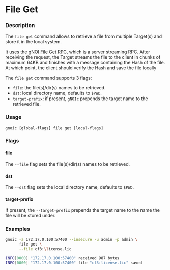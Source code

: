 # File Get

### Description

The `file get` command allows to retrieve a file from multiple Target(s) and store it in the local system.

It uses the [gNOI File Get RPC](https://github.com/openconfig/gnoi/blob/master/file/file.proto#L34), which is a server streaming RPC. After receiving the request, the Target streams the file to the client in chunks of maximum 64KB and finishes with a message containing the Hash of the file.
At which point, the client should verify the Hash and save the file locally

The `file get` command supports 3 flags:

- `file`: the file(s)/dir(s) names to be retrieved.
- `dst`: local directory name, defaults to `$PWD`.
- `target-prefix`: if present, `gNOIc` prepends the target name to the retrieved file.

### Usage

`gnoic [global-flags] file get [local-flags]`

### Flags

#### file

The  `--file` flag sets the file(s)/dir(s) names to be retrieved.

#### dst

The `--dst` flag sets the local directory name, defaults to `$PWD`.

#### target-prefix

If present, the `--target-prefix` prepends the target name to the name the file will be stored under.

### Examples

```bash
gnoic -a 172.17.0.100:57400 --insecure -u admin -p admin \
      file get \
      --file cf3:\license.lic
```

```bash
INFO[0000] "172.17.0.100:57400" received 987 bytes      
INFO[0000] "172.17.0.100:57400" file "cf3:license.lic" saved 
```
